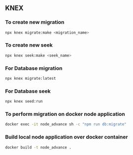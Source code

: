## KNEX

### To create new migration
```bash
npx knex migrate:make <migration_name>
```

### To create new seek
```bash
npx knex seek:make <seek_name>
```


### For Database migration
```bash
npx knex migrate:latest
```

### For Database seek
```bash
npx knex seed:run
```

### To perform migration on docker node application
```bash
docker exec -it node_advance sh -c "npm run db:migrate"
```

### Build local node application over docker container
```bash
docker build -t node_advance .
```
